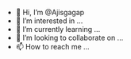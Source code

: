 - 👋 Hi, I’m @Ajisgagap
- 👀 I’m interested in ...
- 🌱 I’m currently learning ...
- 💞️ I’m looking to collaborate on ...
- 📫 How to reach me ...

<!---
Ajisgagap/Ajisgagap is a ✨ special ✨ repository because its `README.md` (this file) appears on your GitHub profile.
You can click the Preview link to take a look at your changes.
--->
